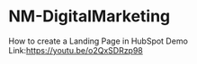 # NM-DigitalMarketing

How to create a Landing Page in HubSpot
Demo Link:https://youtu.be/o2QxSDRzp98
